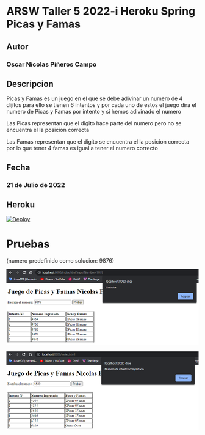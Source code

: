 # ARSW Taller 5 2022-i Heroku Spring Picas y Famas

## Autor
### Oscar Nicolas Piñeros Campo

## Descripcion
Picas y Famas es un juego en el que se debe adivinar un numero de 4 dijitos 
para ello se tienen 6 intentos y por cada uno de estos
el juego dira el numero de Picas y Famas por intento y si
hemos adivinado el numero

Las Picas representan que el digito hace parte del numero pero 
no se encuentra el la posicion correcta

Las Famas representan que el digito se encuentra el la posicion correcta
por lo que tener 4 famas es igual a tener el numero correcto

## Fecha

### 21 de Julio de 2022

## Heroku

[![Deploy](https://www.herokucdn.com/deploy/button.svg)](https://ancient-garden-35166.herokuapp.com)

# Pruebas

(numero predefinido como solucion: 9876)

![](PruebaGanador.png)

![](PruebaPerdedor.png)

